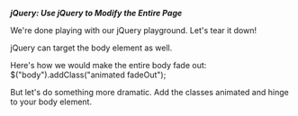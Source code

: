 ***jQuery: Use jQuery to Modify the Entire Page***

We're done playing with our jQuery playground. Let's tear it down!

jQuery can target the body element as well.

Here's how we would make the entire body fade out: $("body").addClass("animated fadeOut");

But let's do something more dramatic. Add the classes animated and hinge to your body element.
